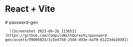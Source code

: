 # React + Vite



#   p a s s w o r d - g e n 
 

      ![Screenshot 2023-09-26 113652](https://github.com/CompileWithQureshi/password-gen/assets/99005823/1c5e4758-25d4-493e-baf0-612234e20301)

